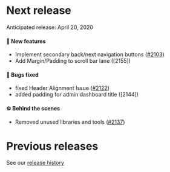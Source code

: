 # Next release

Anticipated release: April 20, 2020

#### 🚀 New features

- Implement secondary back/next navigation buttons ([#2103])
- Add Margin/Padding to scroll bar lane ([2155])

#### 🐛 Bugs fixed

- fixed Header Alignment Issue ([#2122])
- added padding for admin dashboard title ([2144])

#### ⚙️ Behind the scenes

- Removed unused libraries and tools ([#2137])

# Previous releases

See our [release history](https://github.com/18F/cms-hitech-apd/releases)

[#2145]: https://github.com/18F/cms-hitech-apd/issues/2145
[#2137]: https://github.com/18F/cms-hitech-apd/issues/2137
[#2122]: https://github.com/18F/cms-hitech-apd/issues/2122
[#2103]: https://github.com/18F/cms-hitech-apd/issues/2103
[#2144]: https://github.com/18F/cms-hitech-apd/issues/2144
[#2155]: https://github.com/18F/cms-hitech-apd/issues/2155
